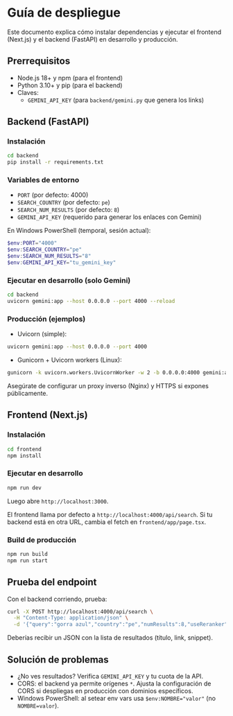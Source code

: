 # Guía de despliegue

Este documento explica cómo instalar dependencias y ejecutar el frontend (Next.js) y el backend (FastAPI) en desarrollo y producción.

## Prerrequisitos

- Node.js 18+ y npm (para el frontend)
- Python 3.10+ y pip (para el backend)
- Claves:
  - `GEMINI_API_KEY` (para `backend/gemini.py` que genera los links)

## Backend (FastAPI)

### Instalación

```bash
cd backend
pip install -r requirements.txt
```

### Variables de entorno

- `PORT` (por defecto: 4000)
- `SEARCH_COUNTRY` (por defecto: `pe`)
- `SEARCH_NUM_RESULTS` (por defecto: `8`)
- `GEMINI_API_KEY` (requerido para generar los enlaces con Gemini)

En Windows PowerShell (temporal, sesión actual):

```powershell
$env:PORT="4000"
$env:SEARCH_COUNTRY="pe"
$env:SEARCH_NUM_RESULTS="8"
$env:GEMINI_API_KEY="tu_gemini_key"
```

### Ejecutar en desarrollo (solo Gemini)

```bash
cd backend
uvicorn gemini:app --host 0.0.0.0 --port 4000 --reload
```

### Producción (ejemplos)

- Uvicorn (simple):

```bash
uvicorn gemini:app --host 0.0.0.0 --port 4000
```

- Gunicorn + Uvicorn workers (Linux):

```bash
gunicorn -k uvicorn.workers.UvicornWorker -w 2 -b 0.0.0.0:4000 gemini:app
```

Asegúrate de configurar un proxy inverso (Nginx) y HTTPS si expones públicamente.

## Frontend (Next.js)

### Instalación

```bash
cd frontend
npm install
```

### Ejecutar en desarrollo

```bash
npm run dev
```

Luego abre `http://localhost:3000`.

El frontend llama por defecto a `http://localhost:4000/api/search`. Si tu backend está en otra URL, cambia el fetch en `frontend/app/page.tsx`.

### Build de producción

```bash
npm run build
npm run start
```

## Prueba del endpoint

Con el backend corriendo, prueba:

```bash
curl -X POST http://localhost:4000/api/search \
  -H "Content-Type: application/json" \
  -d '{"query":"gorra azul","country":"pe","numResults":8,"useReranker":true,"onlyPeDomains":true}'
```

Deberías recibir un JSON con la lista de resultados (título, link, snippet).

## Solución de problemas

- ¿No ves resultados? Verifica `GEMINI_API_KEY` y tu cuota de la API.
- CORS: el backend ya permite orígenes `*`. Ajusta la configuración de CORS si despliegas en producción con dominios específicos.
- Windows PowerShell: al setear env vars usa `$env:NOMBRE="valor"` (no `NOMBRE=valor`).
